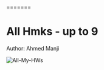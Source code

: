 
=======
# All Hmks - up to 9

Author: Ahmed Manji

![All-My-HWs](https://github.com/TheDataNomad/Module3HS02Hmk/workflows/All-My-HWs/badge.svg?branch=main)
